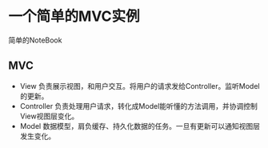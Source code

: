 # 一个简单的MVC实例

简单的NoteBook

## MVC

- View 负责展示视图，和用户交互。将用户的请求发给Controller。监听Model的更新。
- Controller 负责处理用户请求，转化成Model能听懂的方法调用，并协调控制View视图层变化。
- Model 数据模型，肩负缓存、持久化数据的任务。一旦有更新可以通知视图层发生变化。